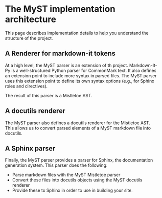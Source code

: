 # The MyST implementation architecture

This page describes implementation details to help you understand the structure
of the project.

## A Renderer for markdown-it tokens

At a high level, the MyST parser is an extension of th project. Markdown-It-Py
is a well-structured Python parser for CommonMark text. It also defines an extension
point to include more syntax in parsed files. The MyST parser uses this extension
point to define its own syntax options (e.g., for Sphinx roles and directives).

The result of this parser is a Mistletoe AST.

## A docutils renderer

The MyST parser also defines a docutils renderer for the Mistletoe AST. This allows us
to convert parsed elements of a MyST markdown file into docutils.

## A Sphinx parser

Finally, the MyST parser provides a parser for Sphinx, the documentation generation
system. This parser does the following:

* Parse markdown files with the MyST Mistletoe parser
* Convert these files into docutils objects using the MyST docutils renderer
* Provide these to Sphinx in order to use in building your site.
